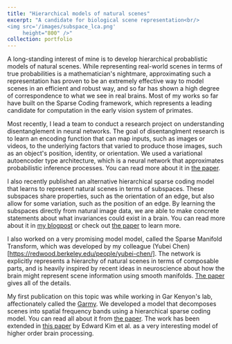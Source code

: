 ```yaml
---
title: "Hierarchical models of natural scenes"
excerpt: "A candidate for biological scene representation<br/>
<img src='/images/subspace_lca.png'
     height="800" />"
collection: portfolio
---
```


A long-standing interest of mine is to develop hierarchical probablistic models of natural scenes.
While representing real-world scenes in terms of true probabilities is a mathematician's
nightmare, approximating such a representation has proven to be an extremely effective way to
model scenes in an efficient and robust way, and so far has shown a high degree of correspondence
to what we see in real brains.
Most of my works so far have built on the Sparse Coding framework, which represents a leading
candidate for computation in the early vision system of primates.

Most recently, I lead a team to conduct a research project on understanding disentanglement in
neural networks. The goal of disentanglment research is to learn an encoding function that can map
inputs, such as images or videos, to the underlying factors that varied to produce those images,
such as an object's position, identity, or orientation. We used a variational autoencoder type
architecture, which is a neural network that approximates probabilistic inference processes.
You can read more about it in [the paper](https://openreview.net/forum?id=EbIDjBynYJ8).

I also recently published an alternative hierarchical sparse coding model that learns to represent
natural scenes in terms of subspaces.
These subspaces share properties, such as the orientation of an edge, but also allow for some
variation, such as the position of an edge.
By learning the subspaces directly from natural image data, we are able to make concrete statements
about what invariances could exist in a brain.
You can read more about it in [my blogpost]({{site.url}}/blogs/responsegeometry) or check out
[the paper](https://dl.acm.org/doi/abs/10.1145/3381755.3381765) to learn more.


I also worked on a very promising model model, called the Sparse Manifold Transform, which was
developed by my colleague (Yubei Chen)[https://redwood.berkeley.edu/people/yubei-chen/].
The network is explicitly represents a hierarchy of natural scenes in terms of composable parts,
and is heavily inspired by recent ideas in neuroscience about how the brain might represent
scene information using smooth manifolds.
[The paper](https://papers.nips.cc/paper/2018/hash/8e19a39c36b8e5e3afd2a3b2692aea96-Abstract.html)
gives all of the details.

My first publication on this topic was while working in Gar Kenyon's lab, affectionately called
the [Garmy](http://petavision.github.io/).
We developed a model that decomposes scenes into spatial frequency bands using a hierarchical
sparse coding model.
You can read all about it from
[the paper](https://dl.acm.org/doi/abs/10.4108/eai.3-12-2015.2262428).
The work has been extended in [this paper](https://arxiv.org/abs/2011.11167) by Edward Kim et al.
as a very interesting model of higher order brain processing.
